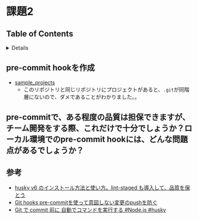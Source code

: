 # 課題2

## Table of Contents
<!-- START doctoc generated TOC please keep comment here to allow auto update -->
<!-- DON'T EDIT THIS SECTION, INSTEAD RE-RUN doctoc TO UPDATE -->
<details>
<summary>Details</summary>

- [pre-commit hookを作成](#pre-commit-hook%E3%82%92%E4%BD%9C%E6%88%90)
- [pre-commitで、ある程度の品質は担保できますが、チーム開発をする際、これだけで十分でしょうか？ローカル環境でのpre-commit hookには、どんな問題点があるでしょうか？](#pre-commit%E3%81%A7%E3%81%82%E3%82%8B%E7%A8%8B%E5%BA%A6%E3%81%AE%E5%93%81%E8%B3%AA%E3%81%AF%E6%8B%85%E4%BF%9D%E3%81%A7%E3%81%8D%E3%81%BE%E3%81%99%E3%81%8C%E3%83%81%E3%83%BC%E3%83%A0%E9%96%8B%E7%99%BA%E3%82%92%E3%81%99%E3%82%8B%E9%9A%9B%E3%81%93%E3%82%8C%E3%81%A0%E3%81%91%E3%81%A7%E5%8D%81%E5%88%86%E3%81%A7%E3%81%97%E3%82%87%E3%81%86%E3%81%8B%E3%83%AD%E3%83%BC%E3%82%AB%E3%83%AB%E7%92%B0%E5%A2%83%E3%81%A7%E3%81%AEpre-commit-hook%E3%81%AB%E3%81%AF%E3%81%A9%E3%82%93%E3%81%AA%E5%95%8F%E9%A1%8C%E7%82%B9%E3%81%8C%E3%81%82%E3%82%8B%E3%81%A7%E3%81%97%E3%82%87%E3%81%86%E3%81%8B)
- [参考](#%E5%8F%82%E8%80%83)

</details>
<!-- END doctoc generated TOC please keep comment here to allow auto update -->

## pre-commit hookを作成

- [sample_projects](./../sample_project/)
  - このリポジトリと同じリポジトリにプロジェクトがあると、`.git`が同階層にないので、ダメであることがわかりました。。

## pre-commitで、ある程度の品質は担保できますが、チーム開発をする際、これだけで十分でしょうか？ローカル環境でのpre-commit hookには、どんな問題点があるでしょうか？



## 参考

- [husky v6 のインストール方法と使い方。lint-staged も導入して、品質を保とう](https://fwywd.com/tech/husky-setup)
- [Git hooks pre-commitを使って意図しない変更のpushを防ぐ](https://qiita.com/taku-0728/items/2a4709e6e1db7f6e8dbf)
- [Git で commit 前に 自動でコマンドを実行する #Node.js #husky](https://dev.classmethod.jp/articles/pre-commit/)